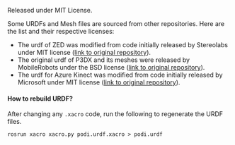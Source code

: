 
Released under MIT License. 

Some URDFs and Mesh files are sourced from other repositories. Here are the list and their respective licenses:
* The urdf of ZED was modified from code initially released by Stereolabs under MIT license ([link to original repository](https://github.com/stereolabs/zed-ros-wrapper)). 
* The original urdf of P3DX and its meshes were released by MobileRobots under the BSD license ([link to original repository](https://github.com/MobileRobots/amr-ros-config)). 
* The urdf for Azure Kinect was modified from code initially released by Microsoft under MIT license ([link to original repository](https://github.com/microsoft/Azure_Kinect_ROS_Driver)).

#### How to rebuild URDF?
After changing any `.xacro` code, run the following to regenerate the URDF files.
```
rosrun xacro xacro.py podi.urdf.xacro > podi.urdf
```